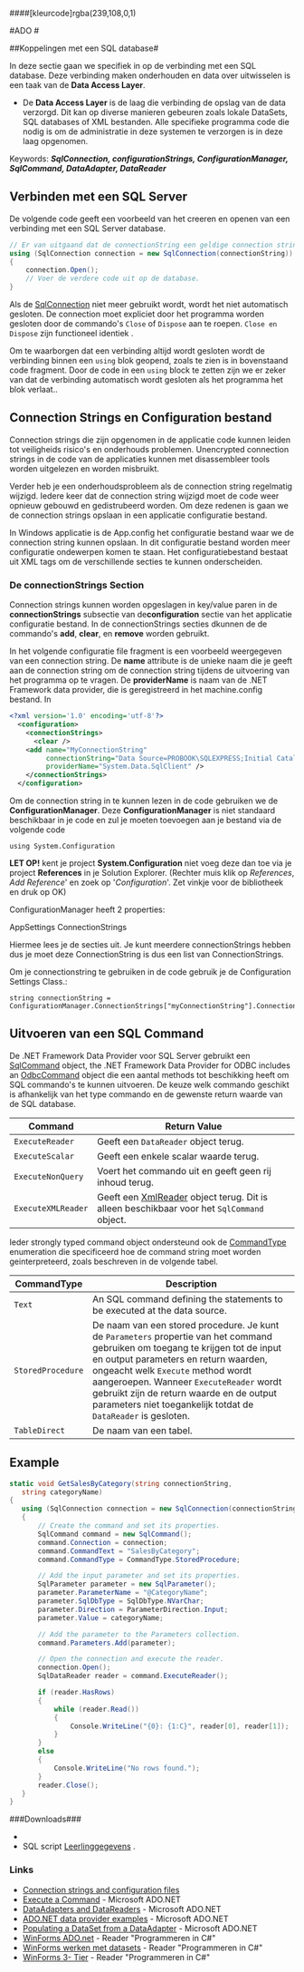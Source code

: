 ####[kleurcode]rgba(239,108,0,1)

#ADO #

##Koppelingen met een SQL database#

In deze sectie gaan we specifiek in op de verbinding met een SQL database. Deze verbinding maken onderhouden en data over uitwisselen is een taak van de **Data Access Layer**.

- De **Data Access Layer** is de laag die verbinding de opslag van de data verzorgd. Dit kan op diverse manieren gebeuren zoals lokale DataSets, SQL databases of XML bestanden. Alle specifieke programma code die nodig is om de administratie in deze systemen te verzorgen is in deze laag opgenomen. 



Keywords: ***SqlConnection, configurationStrings, ConfigurationManager, SqlCommand, DataAdapter, DataReader***



## Verbinden met een SQL Server

De volgende code geeft een voorbeeld van het creeren en openen van een verbinding met een SQL Server database.

```c#
// Er van uitgaand dat de connectionString een geldige connection string is.  
using (SqlConnection connection = new SqlConnection(connectionString))  
{  
    connection.Open();  
    // Voer de verdere code uit op de database.  
}
```

Als de [SqlConnection](https://docs.microsoft.com/en-us/dotnet/api/system.data.sqlclient.sqlconnection?view=netframework-4.7.2) niet meer gebruikt wordt, wordt het niet automatisch gesloten. De connection moet expliciet door het programma worden gesloten door de commando's `Close` of  `Dispose` aan te roepen. `Close en` `Dispose` zijn functioneel identiek . 

Om te waarborgen dat een verbinding altijd wordt gesloten wordt de verbinding binnen een `using` blok geopend, zoals te zien is in bovenstaand code fragment. Door de code in een `using` block te zetten zijn we er zeker van dat de verbinding automatisch wordt gesloten als het programma het blok verlaat..

## Connection Strings en Configuration bestand

Connection strings die zijn opgenomen in de applicatie code kunnen leiden tot veiligheids risico's en onderhouds problemen. Unencrypted connection strings in de code van de applicaties kunnen met disassembleer tools worden uitgelezen en worden misbruikt. 

Verder heb je een onderhoudsprobleem als de connection string regelmatig wijzigd. Iedere keer dat de connection string wijzigd moet de code weer opnieuw gebouwd en gedistrubeerd worden. Om deze redenen is gaan we de connection strings opslaan in een applicatie configuratie bestand. 

In Windows applicatie is de App.config het configuratie bestand waar we de connection string kunnen opslaan. In dit configuratie bestand worden meer configuratie ondewerpen komen te staan. Het configuratiebestand bestaat uit XML tags om de verschillende secties te kunnen onderscheiden.

### De connectionStrings Section

Connection strings kunnen worden opgeslagen in key/value paren in de **connectionStrings** subsectie van de**configuration** sectie van het applicatie configuratie bestand. In de connectionStrings secties dkunnen de de commando's  **add**, **clear**, en **remove** worden gebruikt.

In het volgende configuratie file fragment is een voorbeeld weergegeven van een connection string. De **name** attribute is de unieke naam die je geeft aan de connection string om de connection string tijdens de uitvoering van het programma op te vragen. De **providerName** is naam van de .NET Framework data provider, die is geregistreerd in het machine.config bestand. In 

```xml
<?xml version='1.0' encoding='utf-8'?>  
  <configuration>  
    <connectionStrings>  
      <clear />  
    <add name="MyConnectionString"
         connectionString="Data Source=PROBOOK\SQLEXPRESS;Initial Catalog=Leerlinggegevens;Integrated Security=True"
         providerName="System.Data.SqlClient" />
    </connectionStrings>  
  </configuration>
```

Om de connection string in te kunnen lezen in de code gebruiken we de **ConfigurationManager**.
Deze **ConfigurationManager** is niet standaard beschikbaar in je code en zul je moeten toevoegen aan je bestand via de volgende code 

`using System.Configuration`

**LET OP!** kent je project **System.Configuration** niet voeg deze dan toe via je project **References** in je Solution Explorer. (Rechter muis klik op *References*, *Add Reference*' en zoek op '*Configuration*'. Zet vinkje voor de bibliotheek en druk op OK)

ConfigurationManager heeft 2 properties:

AppSettings
ConnectionStrings

Hiermee lees je de secties uit.
Je kunt meerdere connectionStrings hebben dus je moet deze ConnectionString is dus een list van ConnectionStrings.

Om je connectionstring te gebruiken in de code gebruik je de Configuration Settings Class.:

```
string connectionString = ConfigurationManager.ConnectionStrings["myConnectionString"].ConnectionString;
```

##    Uitvoeren van een SQL Command

De .NET Framework Data Provider voor SQL Server gebruikt een  [SqlCommand](https://docs.microsoft.com/en-us/dotnet/api/system.data.sqlclient.sqlcommand) object, the .NET Framework Data Provider for ODBC includes an [OdbcCommand](https://docs.microsoft.com/en-us/dotnet/api/system.data.odbc.odbccommand) object die een aantal methods tot beschikking heeft om SQL commando's te kunnen uitvoeren. De keuze welk commando geschikt is afhankelijk van het type commando en de gewenste return waarde van de SQL database. 

| Command            | Return Value                                                 |
| ------------------ | ------------------------------------------------------------ |
| `ExecuteReader`    | Geeft een `DataReader` object terug.                         |
| `ExecuteScalar`    | Geeft een enkele scalar waarde terug.                        |
| `ExecuteNonQuery`  | Voert het commando uit en geeft geen rij inhoud terug.       |
| `ExecuteXMLReader` | Geeft een  [XmlReader](https://docs.microsoft.com/en-us/dotnet/api/system.xml.xmlreader) object terug. Dit is alleen beschikbaar voor het `SqlCommand` object. |

Ieder strongly typed command object ondersteund ook de [CommandType](https://docs.microsoft.com/en-us/dotnet/api/system.data.commandtype) enumeration die specificeerd hoe de command string moet worden geinterpreteerd, zoals beschreven in de volgende tabel.

| CommandType       | Description                                                  |
| ----------------- | ------------------------------------------------------------ |
| `Text`            | An SQL command defining the statements to be executed at the data source. |
| `StoredProcedure` | De naam van een stored procedure. Je kunt de  `Parameters` propertie van het command gebruiken om toegang te krijgen tot de input en output parameters en return waarden, ongeacht welk `Execute` method wordt aangeroepen. Wanneer `ExecuteReader` wordt gebruikt zijn de return waarde en de output parameters niet toegankelijk totdat de `DataReader` is gesloten. |
| `TableDirect`     | De naam van een tabel.                                       |

## Example

 ```c#
static void GetSalesByCategory(string connectionString, 
    string categoryName)
{
    using (SqlConnection connection = new SqlConnection(connectionString))
    {
        // Create the command and set its properties.
        SqlCommand command = new SqlCommand();
        command.Connection = connection;
        command.CommandText = "SalesByCategory";
        command.CommandType = CommandType.StoredProcedure;

        // Add the input parameter and set its properties.
        SqlParameter parameter = new SqlParameter();
        parameter.ParameterName = "@CategoryName";
        parameter.SqlDbType = SqlDbType.NVarChar;
        parameter.Direction = ParameterDirection.Input;
        parameter.Value = categoryName;

        // Add the parameter to the Parameters collection. 
        command.Parameters.Add(parameter);

        // Open the connection and execute the reader.
        connection.Open();
        SqlDataReader reader = command.ExecuteReader();

        if (reader.HasRows)
        {
            while (reader.Read())
            {
                Console.WriteLine("{0}: {1:C}", reader[0], reader[1]);
            }
        }
        else
        {
            Console.WriteLine("No rows found.");
        }
        reader.Close();
    }
}
 ```



###Downloads###

- 
- SQL script [Leerlinggegevens](https://elo.kw1c.nl/CMS/Studie/811%20ICT-Academie/811%20VakkenInhoud/%5BB.07%20CSh%5D%20C%20Sharp/25187%20%C2%A0%20Applicatie-%20en%20mediaontwikkelaar/Periode%2008/Productie/03.%20Scripts/Leerlinggegevens.sql) .

### Links

- [Connection strings and configuration files](https://docs.microsoft.com/en-us/dotnet/framework/data/adonet/connection-strings-and-configuration-files)
- [Execute a Command](https://docs.microsoft.com/en-us/dotnet/framework/data/adonet/executing-a-command) - Microsoft ADO.NET
- [DataAdapters and DataReaders](https://docs.microsoft.com/en-us/dotnet/framework/data/adonet/dataadapters-and-datareaders) - Microsoft ADO.NET
- [ADO.NET data provider examples](https://docs.microsoft.com/en-us/dotnet/framework/data/adonet/ado-net-code-examples#adonet-data-provider-examples) - Microsoft ADO.NET
- [Populating a DataSet from a DataAdapter](https://docs.microsoft.com/en-us/dotnet/framework/data/adonet/populating-a-dataset-from-a-dataadapter) - Microsoft ADO.NET
- [WinForms ADO.net](https://elo.kw1c.nl/CMS/Studie/811%20ICT-Academie/811%20VakkenInhoud/%5BB.07%20CSh%5D%20C%20Sharp/25187%20%C2%A0%20Applicatie-%20en%20mediaontwikkelaar/Periode%2008/Productie/01.%20Reader/0012_Reader%20C-Sharp%20V7.0%20-%20ADO.NET.pdf) - Reader "Programmeren in C#"
- [WinForms werken met datasets](https://elo.kw1c.nl/CMS/Studie/811%20ICT-Academie/811%20VakkenInhoud/%5BB.07%20CSh%5D%20C%20Sharp/25187%20%C2%A0%20Applicatie-%20en%20mediaontwikkelaar/Periode%2008/Productie/01.%20Reader/0013_Reader%20C-Sharp%20V7.0%20-%20Werken%20met%20datasets.pdf) - Reader "Programmeren in C#"
- [WinForms 3- Tier](https://elo.kw1c.nl/CMS/Studie/811%20ICT-Academie/811%20VakkenInhoud/%5BB.07%20CSh%5D%20C%20Sharp/25187%20%C2%A0%20Applicatie-%20en%20mediaontwikkelaar/Periode%2008/Productie/01.%20Reader/0016_Reader%20C-Sharp%20V7.0%20-%20Software%20architectuur.pdf) - Reader "Programmeren in C#"